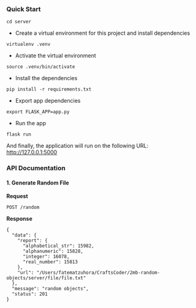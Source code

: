 ### Quick Start

```
cd server
```

- Create a virtual environment for this project and install dependencies

```
virtualenv .venv
```

- Activate the virtual environment

```
source .venv/bin/activate
```

- Install the dependencies

```
pip install -r requirements.txt
```

- Export app dependencies

```
export FLASK_APP=app.py
```

- Run the app

```
flask run
```

And finally, the application will run on the following URL: http://127.0.0.1:5000

### API Documentation

#### 1. Generate Random File

**Request**

```
POST /random
```

**Response**

```
{
  "data": {
    "report": {
      "alphabetical_str": 15982,
      "alphanumeric": 15828,
      "integer": 16078,
      "real_number": 15813
    },
    "url": "/Users/fatematzuhora/CraftsCoder/2mb-random-objects/server/file/file.txt"
  },
  "message": "random objects",
  "status": 201
}
```
